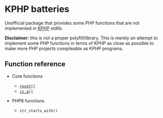 # KPHP batteries

Unofficial package that provides some PHP functions that are not implemented in [KPHP](https://github.com/VKCOM/kphp/) stdlib.

**Disclaimer:** this is not a proper polyfill/library. This is merely an attempt to implement some PHP functions in terms of KPHP
as close as possible to make more PHP projects compileable as KPHP programs.

## Function reference

* Core functions
  * [`reset()`](https://www.php.net/manual/en/function.reset.php)
  * [`is_a()`](https://www.php.net/manual/en/function.is-a.php)

* PHP8 functions
  * `str_starts_with()`
